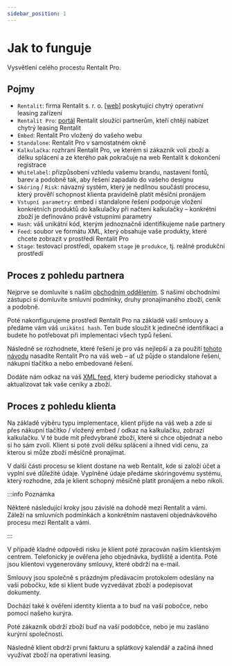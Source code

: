 ```yaml
---
sidebar_position: 1
---
```


# Jak to funguje

Vysvětlení celého procestu Rentalit Pro.

## Pojmy

- `Rentalit`: firma Rentalit s. r. o. [[web](https://rentalit.cz/)] poskytující chytrý operativní leasing zařízení
- `Rentalit Pro`: [portál](https://rentalitpro.cz/) Rentalit sloužící partnerům, kteří chtějí nabízet chytrý leasing Rentalit
- `Embed`: Rentalit Pro vložený do vašeho webu
- `Standalone`: Rentalit Pro v samostatném okně
- `Kalkulačka`: rozhraní Rentalit Pro, ve kterém si zákazník volí zboží a délku splácení a ze kterého pak pokračuje na web Rentalit k dokončení registrace
- `Whitelabel`: přizpůsobení vzhledu vašemu brandu, nastavení fontů, barev a podobně tak, aby řešení zapadalo do vašeho designu
- `Skóring` / `Risk`: návazný systém, který je nedílnou součástí procesu, který prověří schopnost klienta pravidelně platit měsíční pronájem
- `Vstupní parametry`: embed i standalone řešení podporuje vložení konkrétních produktů do kalkulačky při načtení kalkulačky – konkrétní zboží je definováno právě vstupními parametry
- `Hash`: váš unikátní kód, kterým jednoznačně identifikujeme naše partnery
- `Feed`: soubor ve formátu XML, který obsahuje vaše produkty, které chcete zobrazit v prostředí Rentalit Pro
- `Stage`: testovací prostředí, opakem `stage` je `produkce`, tj. reálné produkční prostředí

## Proces z pohledu partnera

Nejprve se domluvíte s naším [obchodním oddělením](https://rentalitpro.cz/#kontakt). S našimi obchodními zástupci si domluvíte smluvní podmínky, druhy pronajímaného zboží, ceník a podobně.

Poté nakonfigurujeme prostředí Rentalit Pro na základě vaší smlouvy a předáme vám váš `unikátní hash`. Ten bude sloužit k jedinečné identifikaci a budete ho potřebovat při implementaci všech typů řešení.

Následně se rozhodnete, které řešení je pro vás nejlepší a za použití [tohoto návodu](../tutorial-implementace/uvod) nasadíte Rentalit Pro na váš web – ať už půjde o standalone řešení, nákupní tlačítko a nebo embedované řešení.

Dodáte nám odkaz na váš [XML feed](../tutorial-implementace/popis-feedu), který budeme periodicky stahovat a aktualizovat tak vaše ceníky a zboží.

## Proces z pohledu klienta

Na základě výběru typu implementace, klient přijde na váš web a zde si přes nákupní tlačítko / vložený embed / odkaz na kalkulačku, zobrazí kalkulačku. V té bude mít předvybrané zboží, které si chce objednat a nebo si ho sám zvolí. Klient si poté zvolí délku splácení a ihned vidí cenu, za kterou si může zboží měsíčně pronajímat.

V další části procesu se klient dostane na web Rentalit, kde si založí účet a vyplní své důležité údaje. Vyplněné údaje předáme skóringovému systému, který rozhodne, zda je klient schopný měsíčně platit pronájem a nebo nikoli.

:::info Poznámka

Některé následující kroky jsou závislé na dohodě mezi Rentalit a vámi. Záleží na smluvních podmínkách a konkrétním nastavení objednávkového procesu mezi Rentalit a vámi.

:::

V případě kladné odpovědi risku je klient poté zpracován naším klientským centrem. Telefonicky je ověřena jeho objednávka, bydliště a identita. Poté jsou klientovi vygenerovány smlouvy, které obdrží na e-mail.

Smlouvy jsou společně s prázdným předávacím protokolem odeslány na vaši pobočku, kde si klient bude vyzvedávat zboží a podepisovat dokumenty.

Dochází také k ověření identity klienta a to buď na vaší pobočce, nebo pomocí našeho kurýra.

Poté zákazník obdrží zboží buď na vaší podobčce, nebo je mu zasláno kurýrní společností.

Následně klient obdrží první fakturu a splátkový kalendář a začíná ihned využívat zboží na operativní leasing.

